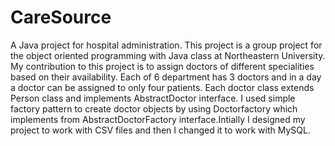 # CareSource
A Java project for hospital administration.
This project is a group project for the object oriented programming with Java class at Northeastern University.
My contribution to this project is to assign doctors of different specialities based on their availability. Each of 6 department has 3 doctors and 
in a day a doctor can be assigned to only four patients. 
Each doctor class extends Person class and implements AbstractDoctor interface. I used simple factory pattern to create doctor objects by using 
Doctorfactory which implements from AbstractDoctorFactory interface.Intially I designed my project to work with CSV files and then
I changed it to work with MySQL.
